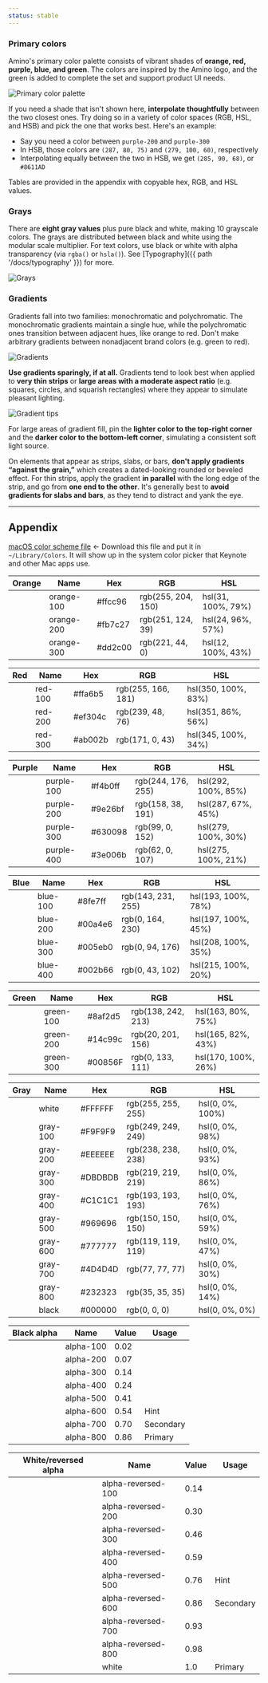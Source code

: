 ```yaml
---
status: stable
---
```


### Primary colors

Amino's primary color palette consists of vibrant shades of **orange, red, purple, blue, and green**. The colors are inspired by the Amino logo, and the green is added to complete the set and support product UI needs.

![Primary color palette](/img/guides/colors.png)

If you need a shade that isn't shown here, **interpolate thoughtfully** between the two closest ones. Try doing so in a variety of color spaces (RGB, HSL, and HSB) and pick the one that works best. Here's an example:

- Say you need a color between `purple-200` and `purple-300`
- In HSB, those colors are `(287, 80, 75)` and `(279, 100, 60)`, respectively
- Interpolating equally between the two in HSB, we get `(285, 90, 68)`, or `#8611AD`

Tables are provided in the appendix with copyable hex, RGB, and HSL values.

### Grays

There are **eight gray values** plus pure black and white, making 10 grayscale colors. The grays are distributed between black and white using the modular scale multiplier. For text colors, use black or white with alpha transparency (via `rgba()` or `hsla()`). See [Typography]({{ path '/docs/typography' }}) for more.

![Grays](/img/guides/contrast-ratios.png)

### Gradients

Gradients fall into two families: monochromatic and polychromatic. The monochromatic gradients maintain a single hue, while the polychromatic ones transition between adjacent hues, like orange to red. Don't make arbitrary gradients between nonadjacent brand colors (e.g. green to red).

![Gradients](/img/guides/gradients.png)

**Use gradients sparingly, if at all.** Gradients tend to look best when applied to **very thin strips** or **large areas with a moderate aspect ratio** (e.g. squares, circles, and squarish rectangles) where they appear to simulate pleasant lighting.

![Gradient tips](/img/guides/gradient-tips.png)

For large areas of gradient fill, pin the **lighter color to the top-right corner** and the **darker color to the bottom-left corner**, simulating a consistent soft light source.

On elements that appear as strips, slabs, or bars, **don't apply gradients “against the grain,”** which creates a dated-looking rounded or beveled effect. For thin strips, apply the gradient **in parallel** with the long edge of the strip, and go from **one end to the other**. It's generally best to **avoid gradients for slabs and bars**, as they tend to distract and yank the eye.

---

## Appendix

[macOS color scheme file](https://www.dropbox.com/s/srimpzp6d3osxdk/Phenotypes%202.clr?dl=1) ← Download this file and put it in `~/Library/Colors`. It will show up in the system color picker that Keynote and other Mac apps use.

| Orange                                                     | Name       | Hex     | RGB           | HSL         |
| ---------------------------------------------------------- | ---------- | ------- | ------------- | ----------- |
| <div class="colorChip" style="background: #ffcc96;"></div> | orange-100 | #ffcc96 | rgb(255, 204, 150) | hsl(31, 100%, 79%) |
| <div class="colorChip" style="background: #fb7c27;"></div> | orange-200 | #fb7c27 | rgb(251, 124, 39)  | hsl(24, 96%, 57%)  |
| <div class="colorChip" style="background: #dd2c00;"></div> | orange-300 | #dd2c00 | rgb(221, 44, 0)    | hsl(12, 100%, 43%) |

| Red                                                        | Name    | Hex     | RGB           | HSL          |
| ---------------------------------------------------------- | ------- | ------- | ------------- | ------------ |
| <div class="colorChip" style="background: #ffa6b5;"></div> | red-100 | #ffa6b5 | rgb(255, 166, 181) | hsl(350, 100%, 83%) |
| <div class="colorChip" style="background: #ef304c;"></div> | red-200 | #ef304c | rgb(239, 48, 76)   | hsl(351, 86%, 56%)  |
| <div class="colorChip" style="background: #ab002b;"></div> | red-300 | #ab002b | rgb(171, 0, 43)    | hsl(345, 100%, 34%) |

| Purple                                                     | Name       | Hex     | RGB           | HSL          |
| ---------------------------------------------------------- | ---------- | ------- | ------------- | ------------ |
| <div class="colorChip" style="background: #f4b0ff;"></div> | purple-100 | #f4b0ff | rgb(244, 176, 255) | hsl(292, 100%, 85%) |
| <div class="colorChip" style="background: #9e26bf;"></div> | purple-200 | #9e26bf | rgb(158, 38, 191)  | hsl(287, 67%, 45%)  |
| <div class="colorChip" style="background: #630098;"></div> | purple-300 | #630098 | rgb(99, 0, 152)    | hsl(279, 100%, 30%) |
| <div class="colorChip" style="background: #3e006b;"></div> | purple-400 | #3e006b | rgb(62, 0, 107)    | hsl(275, 100%, 21%) |

| Blue                                                       | Name     | Hex     | RGB           | HSL          |
| ---------------------------------------------------------- | -------- | ------- | ------------- | ------------ |
| <div class="colorChip" style="background: #8fe7ff;"></div> | blue-100 | #8fe7ff | rgb(143, 231, 255) | hsl(193, 100%, 78%) |
| <div class="colorChip" style="background: #00a4e6;"></div> | blue-200 | #00a4e6 | rgb(0, 164, 230)   | hsl(197, 100%, 45%) |
| <div class="colorChip" style="background: #005eb0;"></div> | blue-300 | #005eb0 | rgb(0, 94, 176)    | hsl(208, 100%, 35%) |
| <div class="colorChip" style="background: #002b66;"></div> | blue-400 | #002b66 | rgb(0, 43, 102)    | hsl(215, 100%, 20%) |

| Green                                                      | Name      | Hex     | RGB           | HSL          |
| ---------------------------------------------------------- | --------- | ------- | ------------- | ------------ |
| <div class="colorChip" style="background: #8af2d5;"></div> | green-100 | #8af2d5 | rgb(138, 242, 213) | hsl(163, 80%, 75%)  |
| <div class="colorChip" style="background: #14c99c;"></div> | green-200 | #14c99c | rgb(20, 201, 156)  | hsl(165, 82%, 43%)  |
| <div class="colorChip" style="background: #00856F;"></div> | green-300 | #00856F | rgb(0, 133, 111)   | hsl(170, 100%, 26%) |

| Gray                                                       | Name     | Hex     | RGB           | HSL       |
| ---------------------------------------------------------- | -------- | ------- | ------------- | --------- |
| <div class="colorChip" style="background: #FFFFFF;"></div> | white    | #FFFFFF | rgb(255, 255, 255) | hsl(0, 0%, 100%) |
| <div class="colorChip" style="background: #F9F9F9;"></div> | gray-100 | #F9F9F9 | rgb(249, 249, 249) | hsl(0, 0%, 98%)  |
| <div class="colorChip" style="background: #EEEEEE;"></div> | gray-200 | #EEEEEE | rgb(238, 238, 238) | hsl(0, 0%, 93%)  |
| <div class="colorChip" style="background: #DBDBDB;"></div> | gray-300 | #DBDBDB | rgb(219, 219, 219) | hsl(0, 0%, 86%)  |
| <div class="colorChip" style="background: #C1C1C1;"></div> | gray-400 | #C1C1C1 | rgb(193, 193, 193) | hsl(0, 0%, 76%)  |
| <div class="colorChip" style="background: #969696;"></div> | gray-500 | #969696 | rgb(150, 150, 150) | hsl(0, 0%, 59%)  |
| <div class="colorChip" style="background: #777777;"></div> | gray-600 | #777777 | rgb(119, 119, 119) | hsl(0, 0%, 47%)  |
| <div class="colorChip" style="background: #4D4D4D;"></div> | gray-700 | #4D4D4D | rgb(77, 77, 77)    | hsl(0, 0%, 30%)  |
| <div class="colorChip" style="background: #232323;"></div> | gray-800 | #232323 | rgb(35, 35, 35)    | hsl(0, 0%, 14%)  |
| <div class="colorChip" style="background: #000000;"></div> | black    | #000000 | rgb(0, 0, 0)       | hsl(0, 0%, 0%)   |

| Black alpha                                                | Name      | Value | Usage     |
| ---------------------------------------------------------- | --------- | ----- | --------- |
| <div class="colorChip" style="background: #F9F9F9;"></div> | alpha-100 | 0.02  |
| <div class="colorChip" style="background: #EEEEEE;"></div> | alpha-200 | 0.07  |
| <div class="colorChip" style="background: #DBDBDB;"></div> | alpha-300 | 0.14  |
| <div class="colorChip" style="background: #C1C1C1;"></div> | alpha-400 | 0.24  |
| <div class="colorChip" style="background: #969696;"></div> | alpha-500 | 0.41  |
| <div class="colorChip" style="background: #777777;"></div> | alpha-600 | 0.54  | Hint      |
| <div class="colorChip" style="background: #4D4D4D;"></div> | alpha-700 | 0.70  | Secondary |
| <div class="colorChip" style="background: #232323;"></div> | alpha-800 | 0.86  | Primary   |

| White/reversed alpha                                       | Name               | Value   | Usage     |
| ---------------------------------------------------------- | ------------------ | ------- | --------- |
| <div class="colorChip" style="background: #232323;"></div> | alpha-reversed-100 | 0.14    |
| <div class="colorChip" style="background: #4D4D4D;"></div> | alpha-reversed-200 | 0.30    |
| <div class="colorChip" style="background: #777777;"></div> | alpha-reversed-300 | 0.46    |
| <div class="colorChip" style="background: #969696;"></div> | alpha-reversed-400 | 0.59    |
| <div class="colorChip" style="background: #C1C1C1;"></div> | alpha-reversed-500 | 0.76    | Hint      |
| <div class="colorChip" style="background: #DBDBDB;"></div> | alpha-reversed-600 | 0.86    | Secondary |
| <div class="colorChip" style="background: #EEEEEE;"></div> | alpha-reversed-700 | 0.93    |
| <div class="colorChip" style="background: #F9F9F9;"></div> | alpha-reversed-800 | 0.98    |
| <div class="colorChip" style="background: #FFFFFF;"></div> | white              | 1.0     | Primary   |
